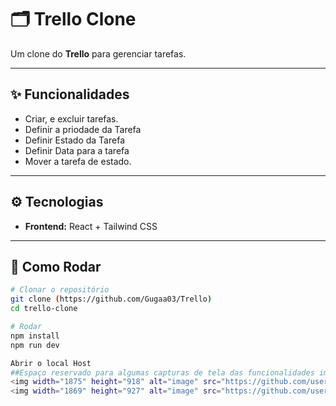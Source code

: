 # 🗂️ Trello Clone

Um clone do **Trello** para gerenciar tarefas.

---

## ✨ Funcionalidades

- Criar, e excluir tarefas.
- Definir a priodade da Tarefa
- Definir Estado da Tarefa
- Definir Data para a tarefa
- Mover a tarefa de estado.

---

## ⚙️ Tecnologias

- **Frontend:** React + Tailwind CSS  

---

## 🚀 Como Rodar

```bash
# Clonar o repositório
git clone (https://github.com/Gugaa03/Trello)
cd trello-clone

# Rodar 
npm install
npm run dev 

Abrir o local Host
##Espaço reservado para algumas capturas de tela das funcionalidades implementadas.##
<img width="1875" height="918" alt="image" src="https://github.com/user-attachments/assets/2d6a7843-135d-46ed-964c-2e284f569300" />
<img width="1869" height="927" alt="image" src="https://github.com/user-attachments/assets/d651e7cc-48b2-4f5b-8cae-aa8feafa1110" />

